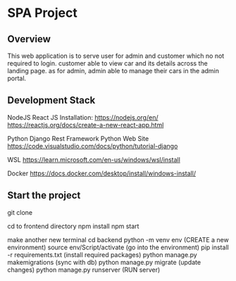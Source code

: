 # SPA Project
## Overview
This web application is to serve user for admin and customer which no not required to login. customer able to view car and its details across the landing page. as for admin, admin able to manage their cars in the admin portal. 

## Development Stack
NodeJS
React JS
Installation:
https://nodejs.org/en/
https://reactjs.org/docs/create-a-new-react-app.html

Python
Django Rest Framework
Python Web Site
https://code.visualstudio.com/docs/python/tutorial-django

WSL
https://learn.microsoft.com/en-us/windows/wsl/install

Docker
https://docs.docker.com/desktop/install/windows-install/

## Start the project
git clone

cd to frontend directory
npm install
npm start

make another new terminal
cd backend
python -m venv env (CREATE a new environment)
source env/Script/activate (go into the environment)
pip install -r requirements.txt (install required packages)
python manage.py makemigrations (sync with db)
python manage.py migrate (update changes)
python manage.py runserver (RUN server)